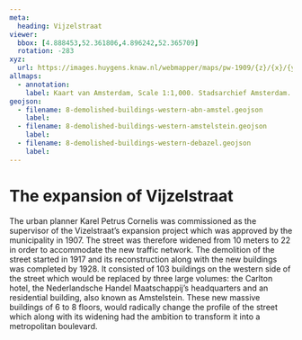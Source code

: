 ```yaml
---
meta:
  heading: Vijzelstraat
viewer:
  bbox: [4.888453,52.361806,4.896242,52.365709]
  rotation: -283
xyz: 
  url: https://images.huygens.knaw.nl/webmapper/maps/pw-1909/{z}/{x}/{y}.png
allmaps: 
  - annotation: 
    label: Kaart van Amsterdam, Scale 1:1,000. Stadsarchief Amsterdam. Published by the Public Works Department and its legal successors, 1909.
geojson: 
  - filename: 8-demolished-buildings-western-abn-amstel.geojson
    label: 
  - filename: 8-demolished-buildings-western-amstelstein.geojson
    label: 
  - filename: 8-demolished-buildings-western-debazel.geojson
    label:  
---
```

# The expansion of Vijzelstraat
The urban planner Karel Petrus Cornelis was commissioned as the supervisor of the Vizelstraat’s expansion project which was approved by the municipality in 1907.  The street was therefore widened from 10 meters to 22 in order to accommodate the new traffic network.
The demolition of the street started in 1917 and its reconstruction along with the new buildings was completed by 1928. It consisted of 103 buildings on the western side of the street which would be replaced by three large volumes: the Carlton hotel, the Nederlandsche Handel Maatschappij’s headquarters and an residential building, also known as Amstelstein. These new massive buildings of 6 to 8 floors, would radically change the profile of the street which along with its widening had the ambition to transform it into a metropolitan boulevard.

